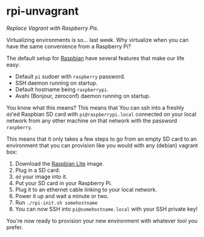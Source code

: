# rpi-unvagrant

*Replace Vagrant with Raspberry Pis.*

Virtualizing environments is so... last week. Why virtualize when you can have the same convenience
from a Raspberry Pi?

The default setup for [Raspbian][raspbian] have several features that make our life easy:

* Default `pi` sudoer with `raspberry` password.
* SSH daemon running on startup.
* Default hostname being `raspberrypi`.
* Avahi (Bonjour, zeroconf) daemon running on startup.

You know what this means? This means that You can ssh into a freshly `dd`'ed Raspbian SD card with
`pi@raspberrypi.local` connected on your local network from any other machine on that network with
the password `raspberry`.

This means that it only takes a few steps to go from an empty SD card to an environment that you
can provision like you would with any (debian) vagrant box:

1. Download the [Raspbian Lite][raspbian] image.
2. Plug in a SD card.
3. `dd` your image into it.
4. Put your SD card in your Raspberry Pi.
5. Plug it to an ethernet cable linking to your local network.
6. Power it up and wait a minute or two.
7. Run `./rpi-init.sh somehostname`
8. You can now SSH into `pi@somehostname.local` with your SSH private key!

You're now ready to provision your new environment with whatever tool you prefer.

[raspbian]: https://www.raspberrypi.org/downloads/raspbian/
